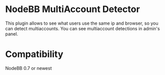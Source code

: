 # NodeBB MultiAccount Detector

This plugin allows to see what users use the same ip and browser, so you can detect multiaccounts.
You can see multiaccount detections in admin's panel.


# Compatibility
NodeBB 0.7 or newest